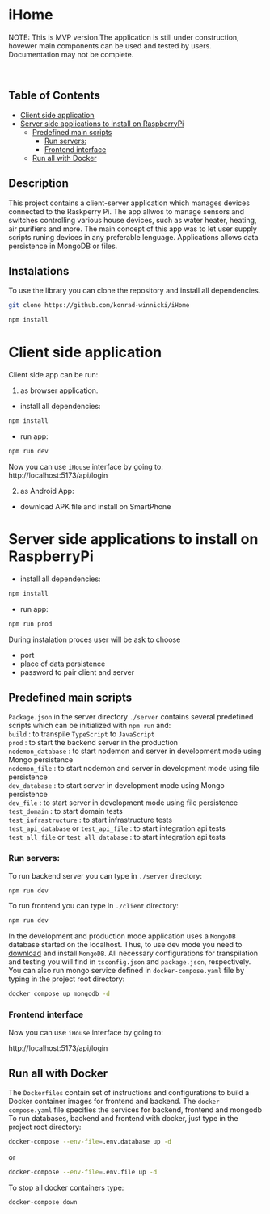 <!-- omit in toc -->
# iHome

NOTE:
This is MVP version.The application is still under construction, hovewer main components can be used and tested by users. Documentation may not be complete. 

<br>

<!-- omit in toc -->
## Table of Contents
- [Client side application](#client-side-application)
- [Server side applications to install on RaspberryPi](#server-side-applications-to-install-on-raspberrypi)
  - [Predefined main scripts](#predefined-main-scripts)
    - [Run servers:](#run-servers)
    - [Frontend interface](#frontend-interface)
  - [Run all with Docker](#run-all-with-docker)
## Description
This project contains a client-server application which manages devices connected to the Raskperry Pi.
The app allwos to manage sensors and switches controlling various house devices, such as water heater, heating, air purifiers and more.
The main concept of this app was to let user supply scripts runing devices in any preferable lenguage.
Applications allows data persistence in MongoDB or files.
<br>

## Instalations 
To use the library you can clone the repository and install all dependencies.

```bash
git clone https://github.com/konrad-winnicki/iHome
```

```bash
npm install
```
# Client side application
Client side app can be run:
1. as browser application. 
- install all dependencies:
```bash
npm install
```
- run app:
  
```bash
npm run dev
```
Now you can use `iHouse` interface by going to:
http://localhost:5173/api/login

2. as Android App:
- download APK file and install on SmartPhone

# Server side applications to install on RaspberryPi
- install all dependencies:
```bash
npm install
```
- run app:
  
```bash
npm run prod
```

During instalation proces user will be ask to choose
- port
- place of data persistence
- password to pair client and server


## Predefined main scripts

`Package.json` in the server directory `./server` contains several predefined scripts which can be initialized with `npm run` and:</br>
```build``` : to transpile `TypeScript` to `JavaScript` </br>
```prod``` : to start the backend server in the production </br>
```nodemon_database``` : to start nodemon and server in development mode using Mongo persistence</br>
```nodemon_file``` : to start nodemon and server in development mode using file persistence </br>
```dev_database``` : to start server in development mode using Mongo persistence</br>
```dev_file``` : to start server in development mode using file persistence </br>
```test_domain``` : to start domain tests</br>
```test_infrastructure``` : to start infrastructure tests</br>
```test_api_database``` or ```test_api_file``` : to start integration api tests</br>
```test_all_file``` or ```test_all_database``` : to start integration api tests</br>


### Run servers: 
To run backend server you can type in `./server` directory:
```bash
npm run dev
```
To run frontend you can type in `./client` directory:
```bash
npm run dev
```


In the development and production mode application uses a `MongoDB` database started on the localhost. Thus, to use dev mode you need to [download](https://www.mongodb.com/try/download/community) and install `MongoDB`. All necessary configurations for transpilation and testing you will find in `tsconfig.json` and `package.json`, respectively.
You can also run mongo service defined in `docker-compose.yaml` file by typing in the project root directory:

```bash
docker compose up mongodb -d 
```

### Frontend interface

Now you can use `iHouse` interface by going to:

http://localhost:5173/api/login

## Run all with Docker
The `Dockerfiles` contain set of instructions and configurations to build a Docker container images for frontend and backend.
The `docker-compose.yaml` file specifies the services for backend, frontend and mongodb
To run databases, backend and frontend with docker, just type in the project root directory:

```bash
docker-compose --env-file=.env.database up -d
```
or
```bash
docker-compose --env-file=.env.file up -d
```

To stop all docker containers type:
```bash
docker-compose down 
```











